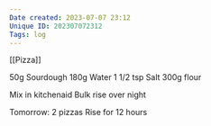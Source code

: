 ```yaml
---
Date created: 2023-07-07 23:12
Unique ID: 202307072312
Tags: log
---
```

[[Pizza]]

50g Sourdough
180g Water
1 1/2 tsp Salt
300g flour

Mix in kitchenaid
Bulk rise over night

Tomorrow:
2 pizzas
Rise for 12 hours